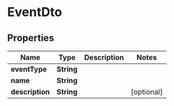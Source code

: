 
# EventDto

## Properties
Name | Type | Description | Notes
------------ | ------------- | ------------- | -------------
**eventType** | **String** |  | 
**name** | **String** |  | 
**description** | **String** |  |  [optional]



